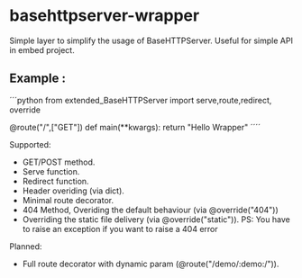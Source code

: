 basehttpserver-wrapper
======================

Simple layer to simplify the usage of BaseHTTPServer. Useful for simple API in embed project.

Example :
---------
´´´python
from extended_BaseHTTPServer import serve,route,redirect, override

@route("/",["GET"])
def main(**kwargs):
	return "Hello Wrapper"
´´´´


Supported:
* GET/POST method.
* Serve function.
* Redirect function.
* Header overiding (via dict).
* Minimal route decorator.
* 404 Method, Overiding the default behaviour (via @override("404"))
* Overriding the static file delivery (via @override("static")). PS: You have to raise an exception if you want to raise a 404 error

Planned:
* Full route decorator with dynamic param (@route("/demo/:demo:/")).

